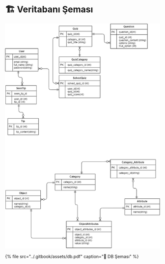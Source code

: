 # 🏗️ Veritabanı Şeması

![](../.gitbook/assets/untitled-diagram.png)

{% file src="../.gitbook/assets/db.pdf" caption="👀 DB Şeması" %}


